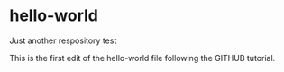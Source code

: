 # hello-world
Just another respository test

This is the first edit of the hello-world file
following the GITHUB  tutorial.
